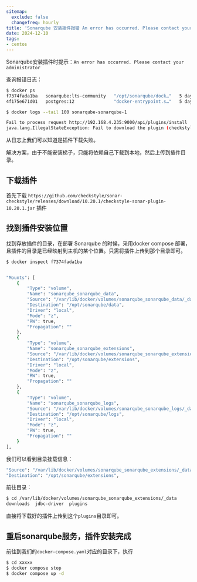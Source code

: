 ```yaml
---
sitemap:
  exclude: false
  changefreq: hourly
title: 'Sonarqube 安装插件报错 An error has occurred. Please contact your administrator'
date: 2024-12-10
tags:
- centos
---
```



Sonarqube安装插件时提示：`An error has occurred. Please contact your administrator`


查询报错日志：

```sh
$ docker ps
f7374fada1ba   sonarqube:lts-community   "/opt/sonarqube/dock…"   5 days ago   Up 4 minutes   0.0.0.0:9000->9000/tcp, :::9000->9000/tcp   sonarqube-sonarqube-1
4f175e671d01   postgres:12               "docker-entrypoint.s…"   5 days ago   Up 4 minutes   5432/tcp                                    sonarqube-db-1

$ docker logs --tail 100 sonarqube-sonarqube-1

Fail to process request http://192.168.4.235:9000/api/plugins/install
java.lang.IllegalStateException: Fail to download the plugin (checkstyle, version 10.20.1) from https://github.com/checkstyle/sonar-checkstyle/releases/download/10.20.1/checkstyle-sonar-plugin-10.20.1.jar (error is : Fail to download: https://github.com/checkstyle/sonar-checkstyle/releases/download/10.20.1/checkstyle-sonar-plugin-10.20.1.jar)

```

从日志上我们可以知道是插件下载失败。

解决方案，由于不能安装梯子，只能将依赖自己下载到本地，然后上传到插件目录。


## 下载插件

首先下载 `https://github.com/checkstyle/sonar-checkstyle/releases/download/10.20.1/checkstyle-sonar-plugin-10.20.1.jar` 插件

## 找到插件安装位置

找到存放插件的目录，在部署 Sonarqube 的时候，采用docker compose 部署，且插件的目录是已经映射到主机的某个位置。只需将插件上传到那个目录即可。

```sh
$ docker inspect f7374fada1ba


"Mounts": [
    {
        "Type": "volume",
        "Name": "sonarqube_sonarqube_data",
        "Source": "/var/lib/docker/volumes/sonarqube_sonarqube_data/_data",
        "Destination": "/opt/sonarqube/data",
        "Driver": "local",
        "Mode": "z",
        "RW": true,
        "Propagation": ""
    },
    {
        "Type": "volume",
        "Name": "sonarqube_sonarqube_extensions",
        "Source": "/var/lib/docker/volumes/sonarqube_sonarqube_extensions/_data",
        "Destination": "/opt/sonarqube/extensions",
        "Driver": "local",
        "Mode": "z",
        "RW": true,
        "Propagation": ""
    },
    {
        "Type": "volume",
        "Name": "sonarqube_sonarqube_logs",
        "Source": "/var/lib/docker/volumes/sonarqube_sonarqube_logs/_data",
        "Destination": "/opt/sonarqube/logs",
        "Driver": "local",
        "Mode": "z",
        "RW": true,
        "Propagation": ""
    }
],

```

我们可以看到目录挂载信息：

```sh
"Source": "/var/lib/docker/volumes/sonarqube_sonarqube_extensions/_data",
"Destination": "/opt/sonarqube/extensions",
```
前往目录：

```sh
$ cd /var/lib/docker/volumes/sonarqube_sonarqube_extensions/_data
downloads  jdbc-driver  plugins
```

直接将下载好的插件上传到这个`plugins`目录即可。

## 重启sonarqube服务，插件安装完成

前往到我们的`docker-compose.yaml`对应的目录下，执行

```sh
$ cd xxxxx
$ docker compose stop
$ docker compose up -d
```






